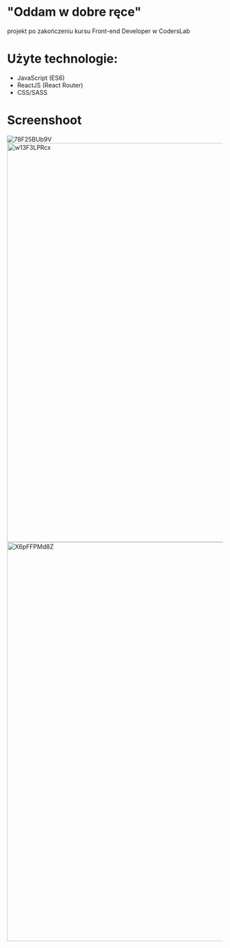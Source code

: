 # "Oddam w dobre ręce"
projekt po zakończeniu kursu Front-end Developer w CodersLab

# Użyte technologie:
- JavaScript (ES6)
- ReactJS (React Router)
- CSS/SASS

# Screenshoot
![78F25BUb9V](https://user-images.githubusercontent.com/81171876/161451796-11453ca7-abf9-4842-94bf-bb4f0475daf8.jpg)
<img width="929" alt="w13F3LPRcx" src="https://user-images.githubusercontent.com/81171876/161451802-6abfd03d-abbe-4bfc-ab9a-7c4c73af5563.png">
<img width="929" alt="X6pFFPMd8Z" src="https://user-images.githubusercontent.com/81171876/161451804-cd912343-491d-470a-b028-2b318e7118de.png">
